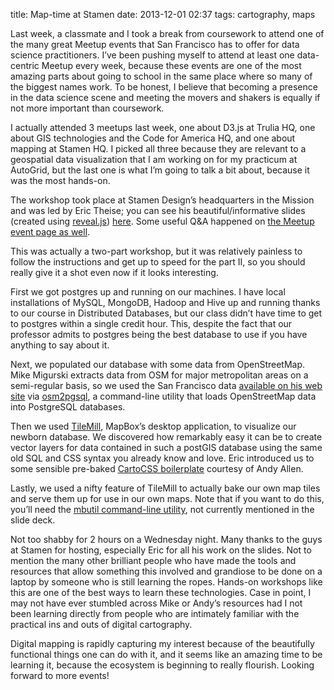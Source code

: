 title: Map-time at Stamen
date: 2013-12-01 02:37
tags: cartography, maps

Last week, a classmate and I took a break from coursework to attend one of the many great Meetup events that San Francisco has to offer for data science practitioners. I’ve been pushing myself to attend at least one data-centric Meetup every week, because these events are one of the most amazing parts about going to school in the same place where so many of the biggest names work. To be honest, I believe that becoming a presence in the data science scene and meeting the movers and shakers is equally if not more important than coursework.  



I actually attended 3 meetups last week, one about D3.js at Trulia HQ, one about GIS technologies and the Code for America HQ, and one about mapping at Stamen HQ. I picked all three because they are relevant to a geospatial data visualization that I am working on for my practicum at AutoGrid, but the last one is what I’m going to talk a bit about, because it was the most hands-on.  

The workshop took place at Stamen Design’s headquarters in the Mission and was led by Eric Theise; you can see his beautiful/informative slides (created using [reveal.js][]) [here](http://erictheise.com/maptime_platform_slides/#/). Some useful Q&A happened on [the Meetup event page as well](http://www.meetup.com/Maptime-SF/events/147110652).  

This was actually a two-part workshop, but it was relatively painless to follow the instructions and get up to speed for the part II, so you should really give it a shot even now if it looks interesting.  

First we got postgres up and running on our machines. I have local installations of MySQL, MongoDB, Hadoop and Hive up and running thanks to our course in Distributed Databases, but our class didn’t have time to get to postgres within a single credit hour. This, despite the fact that our professor admits to postgres being the best database to use if you have anything to say about it.  

Next, we populated our database with some data from OpenStreetMap. Mike Migurski extracts data from OSM for major metropolitan areas on a semi-regular basis, so we used the San Francisco data [available on his web site][] via [osm2pgsql][], a command-line utility that loads OpenStreetMap data into PostgreSQL databases.  

Then we used [TileMill][], MapBox’s desktop application, to visualize our newborn database. We discovered how remarkably easy it can be to create vector layers for data contained in such a postGIS database using the same old SQL and CSS syntax you already know and love. Eric introduced us to some sensible pre-baked [CartoCSS boilerplate][] courtesy of Andy Allen.  

Lastly, we used a nifty feature of TileMill to actually bake our own map tiles and serve them up for use in our own maps. Note that if you want to do this, you’ll need the [mbutil command-line utility][], not currently mentioned in the slide deck.  

Not too shabby for 2 hours on a Wednesday night. Many thanks to the guys at Stamen for hosting, especially Eric for all his work on the slides. Not to mention the many other brilliant people who have made the tools and resources that allow something this involved and grandiose to be done on a laptop by someone who is still learning the ropes. Hands-on workshops like this are one of the best ways to learn these technologies. Case in point, I may not have ever stumbled across Mike or Andy’s resources had I not been learning directly from people who are intimately familiar with the practical ins and outs of digital cartography.  

Digital mapping is rapidly capturing my interest because of the beautifully functional things one can do with it, and it seems like an amazing time to be learning it, because the ecosystem is beginning to really flourish. Looking forward to more events!  

  [reveal.js]: http://lab.hakim.se/reveal-js/#/
  [available on his web site]: http://metro.teczno.com/#san-francisco
  [osm2pgsql]: http://wiki.openstreetmap.org/wiki/Osm2pgsql
  [TileMill]: https://www.mapbox.com/tilemill/
  [CartoCSS boilerplate]: https://github.com/gravitystorm/openstreetmap-carto
  [mbutil command-line utility]: https://github.com/mapbox/mbutil
